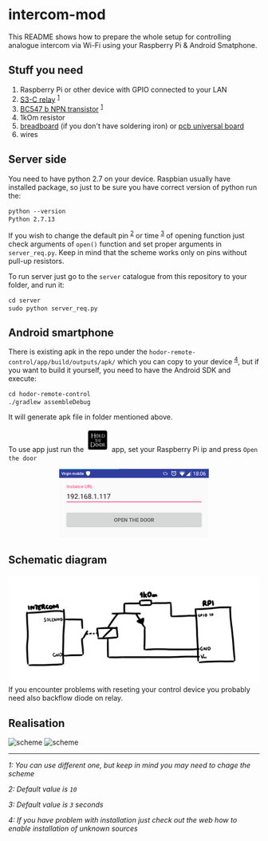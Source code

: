 # intercom-mod
This README shows how to prepare the whole setup for controlling analogue intercom via Wi-Fi using your Raspberry Pi & Android Smatphone.

## Stuff you need
1. Raspberry Pi or other device with GPIO connected to your LAN
1. [S3-C relay](https://github.com/postapczuk/intercom-mod/blob/master/datasheets/S3.pdf.pdf) <sup>[1](#footnote1)</sup>
1. [BC547 b NPN transistor](https://github.com/postapczuk/intercom-mod/blob/master/datasheets/BC546_547_3.pdf) <sup>[1](#footnote1)</sup>
1. 1kOm resistor
1. [breadboard](https://github.com/postapczuk/intercom-mod/blob/master/breadboard.jpg "breadboard") (if you don't have soldering iron) or [pcb universal board](https://github.com/postapczuk/intercom-mod/blob/master/pcb_board.jpg "pcb universal board")
1. wires

## Server side
You need to have python 2.7 on your device. Raspbian usually have installed package, so just to be sure you have correct version of python run the: 

```
python --version
Python 2.7.13
```

If you wish to change the default pin <sup>[2](#footnote2)</sup> or time <sup>[3](#footnote3)</sup> of opening function just check arguments of `open()` function and set proper arguments in `server_req.py`. Keep in mind that the scheme works only on pins without pull-up resistors.

To run server just go to the `server` catalogue from this repository to your folder, and run it:

```
cd server
sudo python server_req.py
```

## Android smartphone
There is existing apk in the repo under the `hodor-remote-control/app/build/outputs/apk/` which you can copy to your device <sup>[4](#footnote4)</sup>, but if you want to build it yourself, you need to have the Android SDK and execute:

```
cd hodor-remote-control
./gradlew assembleDebug
```

It will generate apk file in folder mentioned above. 

To use app just run the ![`hodor`](https://raw.githubusercontent.com/postapczuk/intercom-mod/master/hodor-remote-control/app/src/main/res/mipmap-mdpi/ic_launcher.png "Hodor") app, set your Raspberry Pi ip and press `Open the door`

<p align="center"><img src="https://raw.githubusercontent.com/postapczuk/intercom-mod/master/Screenshot_20190309-180612.png" width="300"/></p>

## Schematic diagram
![scheme](https://raw.githubusercontent.com/postapczuk/intercom-mod/master/scheme.png)
If you encounter problems with reseting your control device you probably need also backflow diode on relay.

## Realisation
![scheme](https://raw.githubusercontent.com/postapczuk/intercom-mod/master/IMG_20190309_161232.jpg)
![scheme](https://raw.githubusercontent.com/postapczuk/intercom-mod/master/IMG_20190309_161323.jpg)

---------------------------------------

*<a name="footnote1">1</a>: You can use different one, but keep in mind you may need to chage the scheme*

*<a name="footnote2">2</a>: Default value is `10`*

*<a name="footnote3">3</a>: Default value is `3` seconds*

*<a name="footnote4">4</a>: If you have problem with installation just check out the web how to enable installation of unknown sources*
